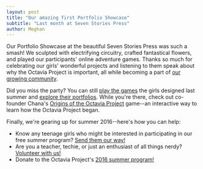 ```yaml
---
layout: post
title: "Our amazing first Portfolio Showcase"
subtitle: "Last month at Seven Stories Press"
author: Meghan
---
```

Our Portfolio Showcase at the beautiful Seven Stories Press was such a smash! We sculpted with electrifying circuitry, 
crafted fantastical flowers, and played our participants' online adventure games. Thanks so much for celebrating our girls' 
wonderful projects and listening to them speak about why the Octavia Project is important, all while becoming a part of 
[our growing community](https://www.facebook.com/media/set/?set=a.811142809011869.1073741838.681890758603742&type=3&pnref=story). 

Did you miss the party? You can still [play the games](http://octaviaproject.org/portfolios/games) the girls designed last 
summer and [explore their portfolios](http://octaviaproject.org/portfolios/). While you're there, check out co-founder 
Chana's [Origins of the Octavia Project](http://octaviaproject.org/portfolios/Origins.html) game--an interactive way to 
learn how the Octavia Project began. 

Finally, we're gearing up for summer 2016--here's how you can help:
* Know any teenage girls who might be interested in participating in our free summer program? [Send them our way!](http://octaviaproject.org/join.html) 
* Are you a teacher, techie, or just an enthusiast of all things nerdy? [Volunteer with us!](https://docs.google.com/forms/d/1YuoOK8AntCFPBL1Ghj1BrSBfvv9KFTTcRZOfq-Rk9RQ/viewform?c=0&w=1)
* Donate to the Octavia Project's [2016 summer program!](http://octaviaproject.org/donate.html) 
